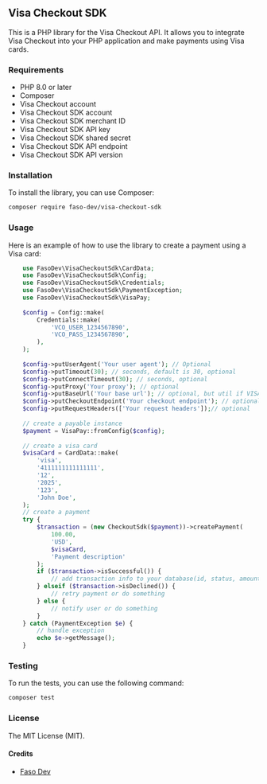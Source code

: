 ## Visa Checkout SDK

This is a PHP library for the Visa Checkout API. It allows you to integrate Visa Checkout into your PHP application and make payments using Visa cards.

### Requirements

* PHP 8.0 or later
* Composer
* Visa Checkout account
* Visa Checkout SDK account
* Visa Checkout SDK merchant ID
* Visa Checkout SDK API key
* Visa Checkout SDK shared secret
* Visa Checkout SDK API endpoint
* Visa Checkout SDK API version

### Installation

To install the library, you can use Composer:

```bash
composer require faso-dev/visa-checkout-sdk
```

### Usage

Here is an example of how to use the library to create a payment using a Visa card:

```php
    use FasoDev\VisaCheckoutSdk\CardData;
    use FasoDev\VisaCheckoutSdk\Config;
    use FasoDev\VisaCheckoutSdk\Credentials;
    use FasoDev\VisaCheckoutSdk\PaymentException;
    use FasoDev\VisaCheckoutSdk\VisaPay;
    
    $config = Config::make(
        Credentials::make(
            'VCO_USER_1234567890',
            'VCO_PASS_1234567890',
        ),
    );
    
    $config->putUserAgent('Your user agent'); // Optional
    $config->putTimeout(30); // seconds, default is 30, optional
    $config->putConnectTimeout(30); // seconds, optional
    $config->putProxy('Your proxy'); // optional
    $config->putBaseUrl('Your base url'); // optional, but util if VISA change the base url
    $config->putCheckoutEndpoint('Your checkout endpoint'); // optional, but util if VISA change the checkout endpoint
    $config->putRequestHeaders(['Your request headers']);// optional
    
    // create a payable instance
    $payment = VisaPay::fromConfig($config);
    
    // create a visa card
    $visaCard = CardData::make(
        'visa',
        '4111111111111111',
        '12',
        '2025',
        '123',
        'John Doe',
    );
    // create a payment
	try {
		$transaction = (new CheckoutSdk($payment))->createPayment(
			100.00,
			'USD',
			$visaCard,
			'Payment description'
		);
		if ($transaction->isSuccessful()) {
			// add transaction info to your database(id, status, amount, currency, description, user_id, etc.)
		} elseif ($transaction->isDeclined()) {
			// retry payment or do something
		} else {
			// notify user or do something
		}
	} catch (PaymentException $e) {
		// handle exception
		echo $e->getMessage();
	}
```

### Testing

To run the tests, you can use the following command:

```bash
composer test
```

### License

The MIT License (MIT). 

#### Credits

- [Faso Dev](https://github.com/faso-dev)
